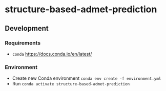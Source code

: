 # structure-based-admet-prediction

## Development
### Requirements
* `conda` https://docs.conda.io/en/latest/

### Environment
* Create new Conda environment `conda env create -f environment.yml `
* Run `conda activate structure-based-admet-prediction`
